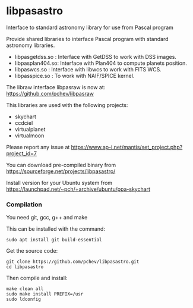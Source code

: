 # libpasastro
Interface to standard astronomy library for use from Pascal program

Provide shared libraries to interface Pascal program with standard astronomy libraries.
- libpasgetdss.so : Interface with GetDSS to work with DSS images.
- libpasplan404.so: Interface with Plan404 to compute planets position.
- libpaswcs.so : Interface with libwcs to work with FITS WCS.
- libpasspice.so : To work with NAIF/SPICE kernel.

The libraw interface libpasraw is now at: https://github.com/pchev/libpasraw

This libraries are used with the following projects:
- skychart
- ccdciel
- virtualplanet
- virtualmoon

Please report any issue at https://www.ap-i.net/mantis/set_project.php?project_id=7

You can download pre-compiled binary from https://sourceforge.net/projects/libpasastro/    

Install version for your Ubuntu system from https://launchpad.net/~pch/+archive/ubuntu/ppa-skychart

### Compilation

You need git, gcc, g++ and make

This can be installed with the command:
```
sudo apt install git build-essential
```

Get the source code:
```
git clone https://github.com/pchev/libpasastro.git
cd libpasastro
```

Then compile and install:
```
make clean all
sudo make install PREFIX=/usr
sudo ldconfig
```
